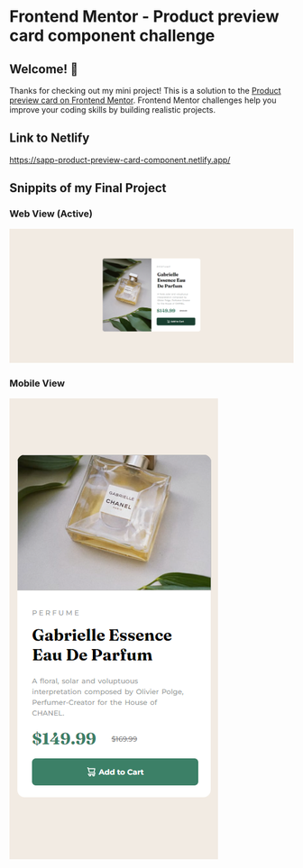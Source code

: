 # Frontend Mentor - Product preview card component challenge

## Welcome! 👋
  Thanks for checking out my mini project! This is a solution to the [Product preview card on Frontend Mentor](https://www.frontendmentor.io/challenges/product-preview-card-component-GO7UmttRfa/hub). Frontend Mentor challenges help you improve your coding skills by building realistic projects.
  
## Link to Netlify
 https://sapp-product-preview-card-component.netlify.app/
## Snippits of my Final Project
### Web View (Active)
  ![Design preview for the coding challenge](./images/Web_view.png)
### Mobile View
  ![Design preview for the coding challenge](./images/Mobile_view.png)
